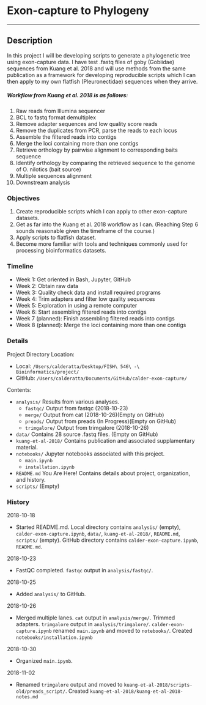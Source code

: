 # Exon-capture to Phylogeny

***

## Description
In this project I will be developing scripts to generate a phylogenetic tree using exon-capture data. I have test .fastq files of goby (Gobiidae) sequences from Kuang et al. 2018 and will use methods from the same publication as a framework for developing reproducible scripts which I can then apply to my own flatfish (Pleuronectidae) sequences when they arrive.
##### Workflow from Kuang et al. 2018 is as follows:
1. Raw reads from Illumina sequencer
2. BCL to fastq format demultiplex
3. Remove adapter sequences and low quality score reads
4. Remove the duplicates from PCR, parse the reads to each locus
5. Assemble the filtered reads into contigs
6. Merge the loci containing more than one contigs
7. Retrieve orthology by pairwise alignment to corresponding baits sequence
8. Identify orthology by comparing the retrieved sequence to the genome of O. nilotics (bait source)
9. Multiple sequences alignment
10. Downstream analysis

### Objectives
1. Create reproducible scripts which I can apply to other exon-capture datasets.
2. Get as far into the Kuang et al. 2018 workflow as I can. (Reaching Step 6 sounds reasonable given the timeframe of the course.)
3. Apply scripts to flatfish dataset.
4. Become more familiar with tools and techniques commonly used for processing bioinformatics datasets.

### Timeline
- Week 1: Get oriented in Bash, Jupyter, GitHub
- Week 2: Obtain raw data
- Week 3: Quality check data and install required programs
- Week 4: Trim adapters and filter low quality sequences
- Week 5: Exploration in using a remote computer
- Week 6: Start assembling filtered reads into contigs
- Week 7 (planned): Finish assembling filtered reads into contigs
- Week 8 (planned): Merge the loci containing more than one contigs

### Details
Project Directory Location:

- Local:  `/Users/calderatta/Desktop/FISH\ 546\ -\ Bioinformatics/project/`
- GitHub: `/Users/calderatta/Documents/GitHub/calder-exon-capture/`

Contents:

- `analysis/` Results from various analyses.
   - `fastqc/` Output from fastqc (2018-10-23)
   - `merge/`  Output from cat (2018-10-26)(Empty on GitHub)
   - `preads/` Output from preads (In Progress)(Empty on GitHub)
   - `trimgalore/`  Output from trimgalore (2018-10-26)
- `data/` Contains 28 source .fastq files. (Empty on GitHub)
- `kuang-et-al-2018/` Contains publication and associated supplamentary material.
- `notebooks/` Jupyter notebooks associated with this project.
    - `main.ipynb`
    - `installation.ipynb`
- `README.md` You Are Here! Contains details about project, organization, and history.
- `scripts/` (Empty)


### History


2018-10-18
- Started README.md. Local directory contains `analysis/` (empty), `calder-exon-capture.ipynb`, `data/`, `kuang-et-al-2018/`, `README.md`, `scripts/` (empty). GitHub directory contains `calder-exon-capture.ipynb`, `README.md`.

2018-10-23
- FastQC completed. `fastqc` output in `analysis/fastqc/`.

2018-10-25
- Added `analysis/` to GitHub.

2018-10-26
- Merged multiple lanes. `cat` output in `analysis/merge/`. Trimmed adapters. `trimgalore` output in `analysis/trimgalore/`. `calder-exon-capture.ipynb` renamed `main.ipynb` and moved to `notebooks/`. Created `notebooks/installation.ipynb`

2018-10-30
- Organized `main.ipynb`.

2018-11-02
- Renamed `trimgalore` output and moved to `kuang-et-al-2018/scripts-old/preads_script/`. Created `kuang-et-al-2018/kuang-et-al-2018-notes.md`
